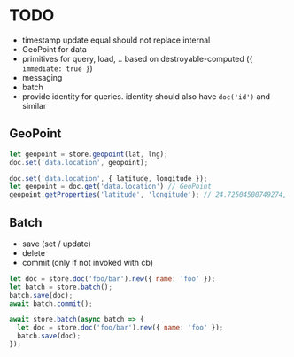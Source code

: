 # TODO

* timestamp update equal should not replace internal
* GeoPoint for data
* primitives for query, load, .. based on destroyable-computed (`{ immediate: true }`)
* messaging
* batch
* provide identity for queries. identity should also have `doc('id')` and similar

## GeoPoint

``` javascript
let geopoint = store.geopoint(lat, lng);
doc.set('data.location', geopoint);
```

``` javascript
doc.set('data.location', { latitude, longitude });
let geopoint = doc.get('data.location') // GeoPoint
geopoint.getProperties('latitude', 'longitude'); // 24.72504500749274, 58.74554729994484
```

## Batch

* save (set / update)
* delete
* commit (only if not invoked with cb)

``` javascript
let doc = store.doc('foo/bar').new({ name: 'foo' });
let batch = store.batch();
batch.save(doc);
await batch.commit();
```

``` javascript
await store.batch(async batch => {
  let doc = store.doc('foo/bar').new({ name: 'foo' });
  batch.save(doc);
});
```
